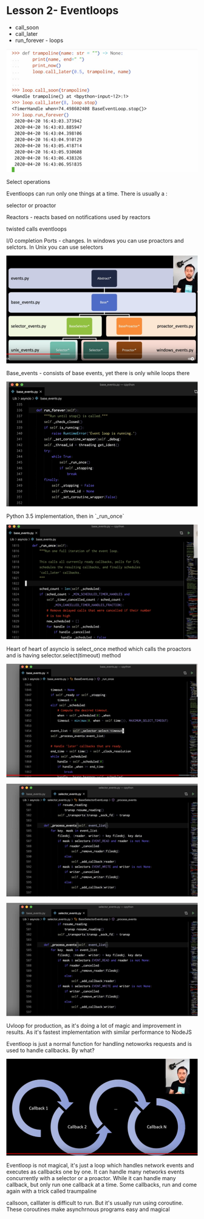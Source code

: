 # Lesson 2- Eventloops

* call\_soon
* call\_later
* run\_forever - loops

![](../.gitbook/assets/image.png)

Select operations

Eventloops can run only one things at a time. There is usually a :

selector or proactor

Reactors - reacts based on notifications used by reactors

twisted calls eventloops

I/0 completion Ports - changes. In windows you can use proactors and selctors. In Unix you can use selectors

![](<../.gitbook/assets/image (6).png>)

Base\_events - consists of base events, yet there is only while loops there

![](<../.gitbook/assets/image (8).png>)

Python 3.5 implementation, then in \`_run_once\`

![](<../.gitbook/assets/image (9).png>)

Heart of heart of asyncio is select\_once method which calls the proactors and is having selector.select(timeout) method

![](<../.gitbook/assets/image (10).png>)

![](<../.gitbook/assets/image (11).png>)

![](<../.gitbook/assets/image (11) (1).png>)



Uvloop for production, as it's doing a lot of magic and improvement in results. As it's fastest implementation with similar performance to NodeJS

Eventloop is just a normal function for handling netoworks requests and is used to handle callbacks. By what?

![](<../.gitbook/assets/image (14).png>)

Eventloop is not magical, it's just a loop which handles network events and executes as callbacks one by one. It can handle many networks events concurrently with a selector or a proactor. While it can handle many callback, but only run one callback at a time. Some callbacks, run and come again with a trick called traumpaline

callsoon, calllater is difficult to run. But it's usually run using coroutine. These coroutines make asynchrnous programs easy and magical
